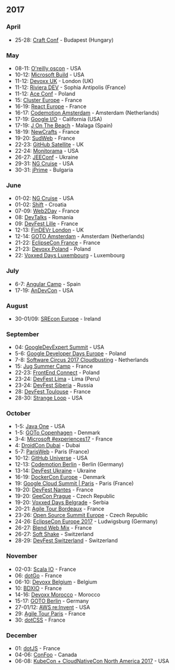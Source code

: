 
## 2017

### April

* 25-28: [Craft Conf](https://craft-conf.com/) - Budapest (Hungary)

### May

* 08-11: [O'reilly oscon](https://conferences.oreilly.com/oscon/oscon-tx) - USA
* 10-12: [Microsoft Build](https://build.microsoft.com/) - USA
* 11-12: [Devoxx UK](http://www.devoxx.co.uk) - London (UK)
* 11-12: [Riviera DEV](https://rivieradev.fr/) - Sophia Antipolis (France)
* 11-12: [Ace Conf](http://www.aceconf.com/) - Poland
* 15: [Cluster Europe](https://clustereurope.org/) - France
* 16-19: [React Europe](https://www.react-europe.org/) - France
* 16-17: [Codemotion Amsterdam](http://amsterdam2017.codemotionworld.com/) - Amsterdam (Netherlands)
* 17-19: [Google I/O](https://events.google.com/io/) - California (USA)
* 17-19: [J On The Beach](https://jonthebeach.com/) - Malaga (Spain)
* 18-19: [NewCrafts](http://ncrafts.io/) - France
* 19-20: [SudWeb](https://sudweb.fr/) - France
* 22-23: [GitHub Satellite](https://githubuniverse.com/satellite/) - UK
* 22-24: [Monitorama](http://monitorama.com/) - USA
* 26-27: [JEEConf](http://jeeconf.com/) - Ukraine
* 29-31: [NG Cruise](https://ngcruise.com/#/) - USA
* 30-31: [jPrime](http://jprime.io/) - Bulgaria

### June

* 01-02: [NG Cruise](https://ngcruise.com/#/) - USA
* 01-02: [Shift](http://shift.codeanywhere.com/) - Croatia
* 07-09: [Web2Day](https://web2day.co/) - France
* 08: [DevTalks](http://www.devtalks.ro/bucharest/) - Romania
* 09: [DevFest Lille](https://devfest.gdglille.org/) - France
* 12-13: [FinDEVr London](http://findevr.com/) - UK
* 12-14: [GOTO Amsterdam](https://blog.gotocon.com/conferences/) - Amsterdam (Netherlands)
* 21-22: [EclipseCon France](https://www.eclipsecon.org/france2017/) - France
* 21-23: [Devoxx Poland](http://devoxx.pl) - Poland
* 22: [Voxxed Days Luxembourg](https://voxxeddays.com/luxembourg/) - Luxembourg

### July

* 6-7: [Angular Camp](https://angularcamp.org/) - Spain
* 17-19: [AnDevCon](http://www.andevcon.com/) - USA

### August

* 30-01/09: [SREcon Europe](https://www.usenix.org/conference/srecon17europe) - Ireland

### September

* 04: [GoogleDevExpert Summit](https://twitter.com/GoogleDevExpert) - USA
* 5-6: [Google Developer Days Europe](https://developers.google.com/events/gdd-europe/) - Poland
* 7-8: [Software Circus 2017 Cloudbusting](http://cloudbusting.softwarecircus.io/) - Netherlands
* 15: [Jug Summer Camp](http://www.jugsummercamp.org/) - France
* 22-23: [FrontEnd Connect](http://www.frontend-connect.io/) - Poland
* 23-24: [DevFest Lima](https://www.joinnus.com/PE/charlas-y-conferencias/lima-devfest-lima-2017-12475) - Lima (Peru)
* 23-24: [DevFest Siberia](https://gdg-siberia.com/) - Russia
* 28: [DevFest Toulouse](https://devfesttoulouse.fr) - France
* 28-30: [Strange Loop](https://www.thestrangeloop.com/) - USA

### October

* 1-5: [Java One](https://www.oracle.com/javaone/index.html) - USA
* 1-5: [GOTo Copenhagen](https://blog.gotocon.com/conferences/) - Denmark
* 3-4: [Microsoft #experiences17](https://experiences17.microsoft.fr/) - France
* 4: [DroidCon Dubai](http://droidcon.ae/) - Dubai
* 5-7: [ParisWeb](https://www.paris-web.fr/) - Paris (France)
* 10-12: [GitHub Universe](https://githubuniverse.com/) - USA
* 12-13: [Codemotion Berlin](http://berlin2017.codemotionworld.com/) - Berlin (Germany)
* 13-14: [DevFest Ukraine](https://devfest.ch/) - Ukraine
* 16-19: [DockerCon Europe](https://europe-2017.dockercon.com/) - Denmark
* 19: [Google Cloud Summit | Paris](https://cloudplatformonline.com/Summit-Paris-2017.html) - Paris (France)
* 19-20: [DevFest Nantes](https://devfest.gdgnantes.com/) - France
* 19-20: [GeeCon Prague](http://2017.geecon.cz) - Czech Republic
* 19-20: [Voxxed Days Belgrade](https://belgrade.voxxeddays.com/) - Serbia
* 20-21: [Agile Tour Bordeaux](http://agiletourbordeaux.fr/) - France
* 23-26: [Open Source Summit Europe](https://osseu17.sched.com/event/C4AA) - Czech Republic
* 24-26: [EclipseCon Europe 2017](https://www.eclipsecon.org/europe2017) - Ludwigsburg (Germany)
* 26-27: [Blend Web Mix](http://www.blendwebmix.com/) - France
* 26-27: [Soft Shake](http://www.soft-shake.ch/) - Switzerland
* 28-29: [DevFest Switzerland](https://devfest.ch/) - Switzerland

### November

* 02-03: [Scala IO](http://scala.io) - France
* 06: [dotGo](http://www.dotgo.eu) - France
* 06-10: [Devoxx Belgium](https://devoxx.be) - Belgium
* 10: [BDXIO](http://bdx.io) - France
* 14-16: [Devoxx Morocco](http://www.devoxx.ma) - Morocco
* 15-17: [GOTO Berlin](https://blog.gotocon.com/conferences/) - Germany
* 27-01/12: [AWS re:Invent](https://reinvent.awsevents.com/) - USA
* 29: [Agile Tour Paris](http://at2017.agiletour.org/paris.html) - France
* 30: [dotCSS](http://www.dotcss.io) - France

### December

* 01: [dotJS](http://www.dotjs.io) - France
* 04-06: [ConFoo](https://confoo.ca/en) - Canada
* 06-08: [KubeCon + CloudNativeCon North America 2017](http://events.linuxfoundation.org/events/kubecon-and-cloudnativecon-north-america) - USA
